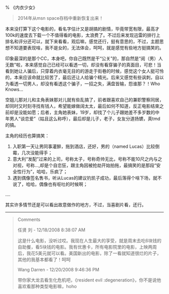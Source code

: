 % 《内衣少女》

> 2014年从msn space存档中重新恢复出来！

本来没打算下这个电影的，看名字估计又是胡搞的剧情，毕竟带宽有限，最高才100k的速度去下载一个不值得看的电影，太浪费了。不过后来发现迅雷的排行上排名和评分还可以，就下来看看，观后嘛，感觉还行，挺有意思的，不过，主题思想不知道要表现啥，我不是女的，无法体会，呵呵，就是感觉有些地方挺搞笑的。
 
印象最深的是那个CC，本身吧，你自己既然是干“公关”的，那自然是“阅（男）人无数”啦，本来感觉自己已经可以看透一切，却没有看穿骗子的真面目，可悲！当看到她让人骗后，只穿着内衣毫无目的的游走于街巷的时候，感觉这个女人挺可怜的，本来应该命就比较苦了，最后还让人给骗个精光。后来又感觉有些讽刺，自以为看透一切男人，却没有看透这个骗子，一招之失，满盘皆输，怨谁那？！Who Knows...
 
空姐儿那对儿和主角表妹那对儿就有些乱搞了，前者跟喜欢自己的兼职警察同居，却同时又时刻寻找有钱人，希望能嫁做阔太太，最后如何不知道，反正电影结束之前却是没能如愿；后者，主角她表妹，19岁，却找了个儿子跟她差不多岁数的中年男人“谈恋爱”（姑且这么称呼），最后却是儿子，老子，女友分道扬镳，真tmd的搞。
 
主角的经历也算搞笑：

1. 入职第一天让男同事灌醉，拖到酒店，还好，男的（named Lucas）比较倒霉，几次没能得手；
2. 意大利“发配”过来的上司，号称太子，号称奇帅无比，号称不能10尺之内与之对视，号称...,却是个自恋狂，跟主角因被抢劫开始拍拖，最搞笑的是那段“安全性行为”，哈哈，乐疯了；
3. 遇到偶像签名售书，听从Lucas的建议钓凯子成功，最后落得个啥下场，就不说了，哈哈，偶像也有呕吐的时候啊；

....

其实许多情节还是可以看出故意做作的地方，不过，当喜剧片看，还行。


----------------------------------------------


<blockquote>
Comments

任贤 刘 - 12/18/2008 8:38:07 AM

这是什么电影，没听过哎。我现在人生最大的享受，就是周末去吃6块钱的自助餐，看5块钱的电影。我有优惠卡，所有电影院里的电影，上映两周后，我花5美元就可以看。美国新出的电影，除了一看就知道很烂的片子，其他的我基本都看了！呵呵

Wang Darren - 12/20/2008 9:46:36 PM

带你家大龙去看生化危机吧，《resident evil :degeneration》，你不是说他喜欢看那种类型电影嘛，hoho
</blockquote>